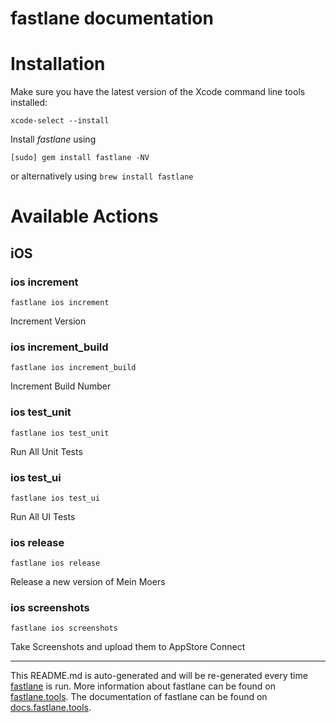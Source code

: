 fastlane documentation
================
# Installation

Make sure you have the latest version of the Xcode command line tools installed:

```
xcode-select --install
```

Install _fastlane_ using
```
[sudo] gem install fastlane -NV
```
or alternatively using `brew install fastlane`

# Available Actions
## iOS
### ios increment
```
fastlane ios increment
```
Increment Version
### ios increment_build
```
fastlane ios increment_build
```
Increment Build Number
### ios test_unit
```
fastlane ios test_unit
```
Run All Unit Tests
### ios test_ui
```
fastlane ios test_ui
```
Run All UI Tests
### ios release
```
fastlane ios release
```
Release a new version of Mein Moers
### ios screenshots
```
fastlane ios screenshots
```
Take Screenshots and upload them to AppStore Connect

----

This README.md is auto-generated and will be re-generated every time [fastlane](https://fastlane.tools) is run.
More information about fastlane can be found on [fastlane.tools](https://fastlane.tools).
The documentation of fastlane can be found on [docs.fastlane.tools](https://docs.fastlane.tools).

